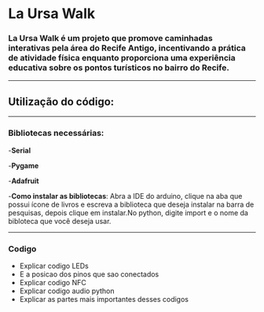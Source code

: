 # La Ursa Walk

### La Ursa Walk é um projeto que promove caminhadas interativas pela área do Recife Antigo, incentivando a prática de atividade física enquanto proporciona uma experiência educativa sobre os pontos turísticos no bairro do Recife.
---
## Utilização do código:
---
### Bibliotecas necessárias:

-**Serial**

-**Pygame**

-**Adafruit**

-**Como instalar as bibliotecas**: Abra a IDE do arduino, clique na aba que possui ícone de livros e escreva a biblioteca que deseja instalar na barra de pesquisas, depois clique em instalar.No python, digite import e o nome da bibloteca que você deseja usar.

---

### Codigo
- Explicar codigo LEDs
- E a posicao dos pinos que sao conectados
- Explicar codigo NFC
- Explicar codigo audio python
- Explicar as partes mais importantes desses codigos 



